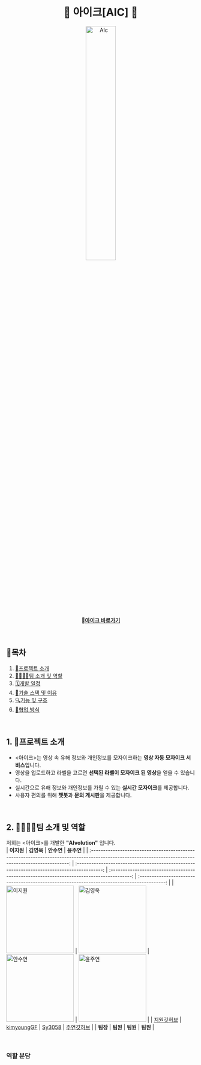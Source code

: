 <h1 align="center"> 🎥 아이크[AIC] 🎥 </h1>

<div align="center">
<img src="https://github.com/user-attachments/assets/717ba1b5-01a2-493b-85b0-3dbe1fb31330" width="40%" title="아이크" alt="AIc"></img>

<b>🔗[아이크 바로가기](https://www.aiditor.link, "aiditor link")</b> <br>
</div>

<br>

## 📌목차

1. [📄프로젝트 소개](#project)
2. [👨‍👩‍👧‍👦팀 소개 및 역할](#team)
3. [🗓️개발 일정](#period)
4. [🔨기술 스택 및 이유](#technology-stack)
5. [🔍기능 및 구조](#function-and-structure)
6. [👫협업 방식](#cooperation)

<br>

## <span id="project">1. 📄프로젝트 소개</span>

- <아이크>는 영상 속 유해 정보와 개인정보를 모자이크하는 **영상 자동 모자이크 서비스**입니다.
- 영상을 업로드하고 라벨을 고르면 **선택된 라벨이 모자이크 된 영상**을 얻을 수 있습니다.
- 실시간으로 유해 정보와 개인정보를 가릴 수 있는 **실시간 모자이크**를 제공합니다.
- 사용자 편의를 위해 **챗봇**과 **문의 게시판**을 제공합니다.

<br>

## <span id="team">2. 👨‍👩‍👧‍👦팀 소개 및 역할</span>

저희는 <아이크>를 개발한 **"AIvolution"** 입니다. <br/>
| **이지원** | **김영욱** | **안수연** | **윤주연** |
| :---------------------------------------------------------------------------------------------------------------------------------------------------: | :-----------------------------------------------------------------------------------------: | :---------------------------------------------------------------------------------------: | :-----------------------------------------------------------------------------------------: |
| <img width="180" alt="이지원" src="ss"> | <img width="180" alt="김영욱" src="https://github.com/user-attachments/assets/5fd818a7-e1a8-4c73-9937-d7c99aa2f6b4"> | <img width="180" alt="안수연" src="https://github.com/user-attachments/assets/0b751d79-65d8-4bdf-be91-9bd57cbc0d3d"> | <img width="180" alt="윤주연" src="https://github.com/user-attachments/assets/c15bcbf4-ec82-476e-881f-b66abbf0933d"> |
| [지원깃허브](링크) | [kimyoungGF](https://github.com/kimyoungGF) | [Sy3058](https://github.com/Sy3058) | [주연깃허브](링크) |
| **팀장** | **팀원** | **팀원** | **팀원** |

<br>

### 역할 분담

